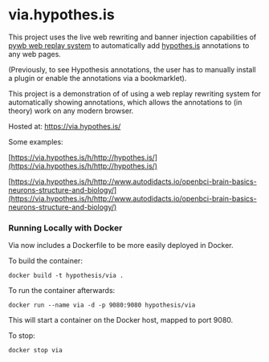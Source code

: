 via.hypothes.is
================

This project uses the live web rewriting and banner injection capabilities of [pywb web replay system](https://github.com/ikreymer/pywb) to automatically add [hypothes.is](https://hypothes.is) annotations to any web pages.

(Previously, to see Hypothesis annotations, the user has to manually install a plugin or enable the annotations via a bookmarklet).

This project is a demonstration of of using a web replay rewriting system for automatically showing annotations, which allows the annotations to (in theory) work on any modern browser.

Hosted at: https://via.hypothes.is/

Some examples:

[https://via.hypothes.is/h/http://hypothes.is/](https://via.hypothes.is/h/http://hypothes.is/)

[https://via.hypothes.is/h/http://www.autodidacts.io/openbci-brain-basics-neurons-structure-and-biology/](https://via.hypothes.is/h/http://www.autodidacts.io/openbci-brain-basics-neurons-structure-and-biology/)


### Running Locally with Docker

Via now includes a Dockerfile to be more easily deployed in Docker.

To build the container:
```
docker build -t hypothesis/via .
```

To run the container afterwards:
```
docker run --name via -d -p 9080:9080 hypothesis/via
```

This will start a container on the Docker host, mapped to port 9080. 

To stop:

```
docker stop via
```

